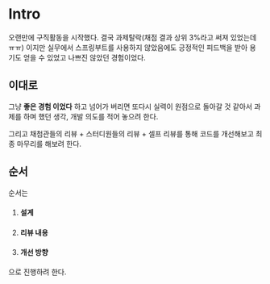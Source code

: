 # Intro
오랜만에 구직활동을 시작했다. 결국 과제탈락(채점 결과 상위 3%라고 써져 있었는데ㅠㅠ) 이지만 실무에서 스프링부트를 사용하지 않았음에도 긍정적인 피드백을 받아 용기도 얻을 수 있었고 나쁘진 않았던 경험이었다. 

## 이대로
그냥 **좋은 경험 이었다** 하고 넘어가 버리면 또다시 실력이 원점으로 돌아갈 것 같아서 과제를 하며 했던 생각, 개발 의도를 적어 놓으려 한다. 

그리고 채첨관들의 리뷰 + 스터디원들의 리뷰 + 셀프 리뷰를 통해 코드를 개선해보고 최종 마무리를 해보려 한다.

## 순서
순서는
1. #### 설계
1. #### 리뷰 내용
1. #### 개선 방향

으로 진행하려 한다.